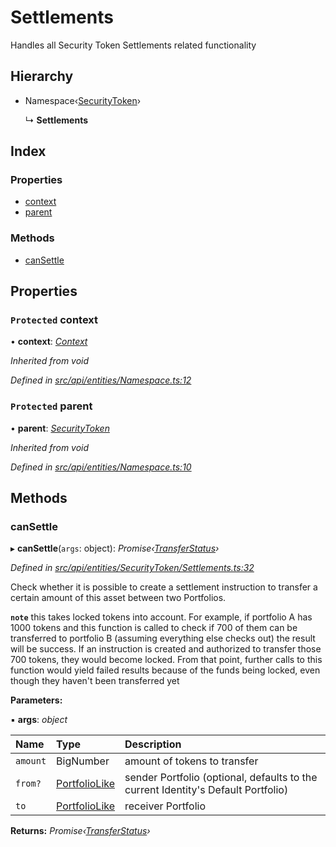 # Settlements

Handles all Security Token Settlements related functionality

## Hierarchy

* Namespace‹[SecurityToken](securitytoken.md)›

  ↳ **Settlements**

## Index

### Properties

* [context](settlements.md#protected-context)
* [parent](settlements.md#protected-parent)

### Methods

* [canSettle](settlements.md#cansettle)

## Properties

### `Protected` context

• **context**: [_Context_](context.md)

_Inherited from void_

_Defined in_ [_src/api/entities/Namespace.ts:12_](https://github.com/PolymathNetwork/polymesh-sdk/blob/5b409784/src/api/entities/Namespace.ts#L12)

### `Protected` parent

• **parent**: [_SecurityToken_](securitytoken.md)

_Inherited from void_

_Defined in_ [_src/api/entities/Namespace.ts:10_](https://github.com/PolymathNetwork/polymesh-sdk/blob/5b409784/src/api/entities/Namespace.ts#L10)

## Methods

### canSettle

▸ **canSettle**\(`args`: object\): _Promise‹_[_TransferStatus_](../enums/transferstatus.md)_›_

_Defined in_ [_src/api/entities/SecurityToken/Settlements.ts:32_](https://github.com/PolymathNetwork/polymesh-sdk/blob/5b409784/src/api/entities/SecurityToken/Settlements.ts#L32)

Check whether it is possible to create a settlement instruction to transfer a certain amount of this asset between two Portfolios.

**`note`** this takes locked tokens into account. For example, if portfolio A has 1000 tokens and this function is called to check if 700 of them can be transferred to portfolio B \(assuming everything else checks out\) the result will be success. If an instruction is created and authorized to transfer those 700 tokens, they would become locked. From that point, further calls to this function would yield failed results because of the funds being locked, even though they haven't been transferred yet

**Parameters:**

▪ **args**: _object_

| Name | Type | Description |
| :--- | :--- | :--- |
| `amount` | BigNumber | amount of tokens to transfer |
| `from?` | [PortfolioLike](../globals.md#portfoliolike) | sender Portfolio \(optional, defaults to the current Identity's Default Portfolio\) |
| `to` | [PortfolioLike](../globals.md#portfoliolike) | receiver Portfolio |

**Returns:** _Promise‹_[_TransferStatus_](../enums/transferstatus.md)_›_

